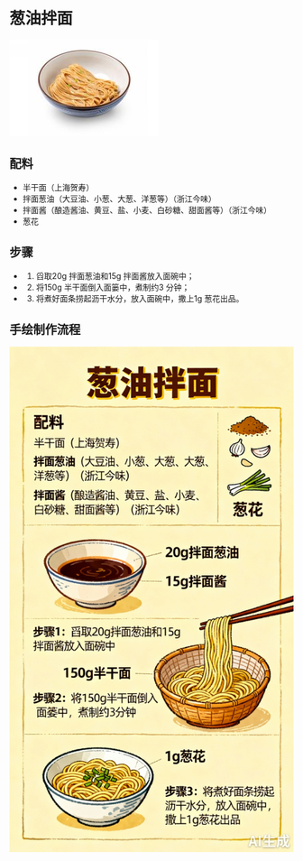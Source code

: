 # 葱油拌面

![葱油拌面](../images/葱油拌面.png)


## 配料

- 半干面（上海贺寿）
- 拌面葱油（大豆油、小葱、大葱、洋葱等）（浙江今味）
- 拌面酱（酿造酱油、黄豆、盐、小麦、白砂糖、甜面酱等）（浙江今味）
- 葱花

## 步骤

- 1. 舀取20g 拌面葱油和15g 拌面酱放入面碗中；
- 2. 将150g 半干面倒入面篓中，煮制约3 分钟；
- 3. 将煮好面条捞起沥干水分，放入面碗中，撒上1g 葱花出品。


## 手绘制作流程

![手绘制作流程](../images/烫菜/葱油拌面.jpg)
